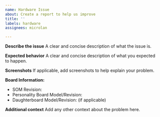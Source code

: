 ```yaml
---
name: Hardware Issue
about: Create a report to help us improve
title: ''
labels: hardware
assignees: microlan

---
```


**Describe the issue**
A clear and concise description of what the issue is.

**Expected behavior**
A clear and concise description of what you expected to happen.

**Screenshots**
If applicable, add screenshots to help explain your problem.

**Board Information:**
 - SOM Revision: 
 - Personality Board Model/Revision: 
 - Daughterboard Model/Revision: (if applicable)

**Additional context**
Add any other context about the problem here.
